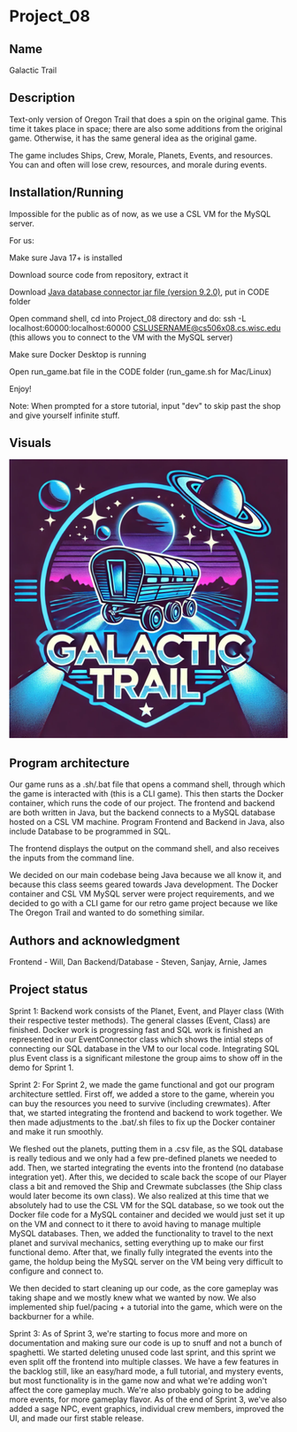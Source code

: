# Project_08

## Name
Galactic Trail

## Description
Text-only version of Oregon Trail that does a spin on the original game. This time it takes place in space; there are also some additions from the original game. Otherwise, it has the same general idea as the original game.

The game includes Ships, Crew, Morale, Planets, Events, and resources. 
You can and often will lose crew, resources, and morale during events. 

## Installation/Running
Impossible for the public as of now, as we use a CSL VM for the MySQL server.

For us:

Make sure Java 17+ is installed

Download source code from repository, extract it

Download [Java database connector jar file (version 9.2.0)](https://dev.mysql.com/downloads/connector/j/?os=26), put in CODE folder

Open command shell, cd into Project_08 directory and do:
ssh -L localhost:60000:localhost:60000 CSLUSERNAME@cs506x08.cs.wisc.edu
(this allows you to connect to the VM with the MySQL server)

Make sure Docker Desktop is running

Open run_game.bat file in the CODE folder (run_game.sh for Mac/Linux)

Enjoy!

Note: When prompted for a store tutorial, input "dev" to skip past the shop and give yourself infinite stuff.

## Visuals

![Logo](LOGO.png)

## Program architecture
Our game runs as a .sh/.bat file that opens a command shell, through which the game is interacted with (this is a CLI game). This then starts the Docker container, which runs the code of our project. The frontend and backend are both written in Java, but the backend connects to a MySQL database hosted on a CSL VM machine.
Program Frontend and Backend in Java, also include Database to be programmed in SQL. 

The frontend displays the output on the command shell, and also receives the inputs from the command line.

We decided on our main codebase being Java because we all know it, and because this class seems geared towards Java development. The Docker container and CSL VM MySQL server were project requirements, and we decided to go with a CLI game for our retro game project because we like The Oregon Trail and wanted to do something similar. 

## Authors and acknowledgment
Frontend - Will, Dan
Backend/Database - Steven, Sanjay, Arnie, James

## Project status

Sprint 1:
Backend work consists of the Planet, Event, and Player class (With their respective tester methods). The general classes (Event, Class) are finished. 
Docker work is progressing fast and SQL work is finished an represented in our EventConnector class which shows the intial steps of connecting our SQL database in the VM to our local code.
Integrating SQL plus Event class is a significant milestone the group aims to show off in the demo for Sprint 1.

Sprint 2:
For Sprint 2, we made the game functional and got our program architecture settled. First off, we added a store to the game, wherein you can buy the resources you need to survive (including crewmates). After that, we started integrating the frontend and backend to work together. We then made adjustments to the .bat/.sh files to fix up the Docker container and make it run smoothly. 

We fleshed out the planets, putting them in a .csv file, as the SQL database is really tedious and we only had a few pre-defined planets we needed to add. Then, we started integrating the events into the frontend (no database integration yet). After this, we decided to scale back the scope of our Player class a bit and removed the Ship and Crewmate subclasses (the Ship class would later become its own class). We also realized at this time that we absolutely had to use the CSL VM for the SQL database, so we took out the Docker file code for a MySQL container and decided we would just set it up on the VM and connect to it there to avoid having to manage multiple MySQL databases. Then, we added the functionality to travel to the next planet and survival mechanics, setting everything up to make our first functional demo. After that, we finally fully integrated the events into the game, the holdup being the MySQL server on the VM being very difficult to configure and connect to. 

We then decided to start cleaning up our code, as the core gameplay was taking shape and we mostly knew what we wanted by now. We also implemented ship fuel/pacing + a tutorial into the game, which were on the backburner for a while. 

Sprint 3:
As of Sprint 3, we're starting to focus more and more on documentation and making sure our code is up to snuff and not a bunch of spaghetti. We started deleting unused code last sprint, and this sprint we even split off the frontend into multiple classes. We have a few features in the backlog still, like an easy/hard mode, a full tutorial, and mystery events, but most functionality is in the game now and what we're adding won't affect the core gameplay much. We're also probably going to be adding more events, for more gameplay flavor.
As of the end of Sprint 3, we've also added a sage NPC, event graphics, individual crew members, improved the UI, and made our first stable release.